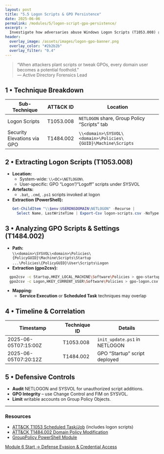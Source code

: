 ```yaml
---
layout: post
title: "5.5 Logon Scripts & GPO Persistence"
date: 2025-06-06
permalink: /modules/5/logon-script-gpo-persistence/
excerpt: >
  Investigate how adversaries abuse Windows Logon Scripts (T1053.008) and Group Policy Objects (T1484.002) for persistence—extract script files, GPO settings, and map findings to ATT&CK.
header:
  overlay_image: /assets/images/logon-gpo-banner.png
  overlay_color: "#2b2b2b"
  overlay_filter: "0.4"
---
```


> “When attackers plant scripts or tweak GPOs, every domain user becomes a potential foothold.”  
> — Active Directory Forensics Lead

## 1 • Technique Breakdown

| Sub-Technique                         | ATT&CK ID       | Location                                                    |
|---------------------------------------|-----------------|-------------------------------------------------------------|
| Logon Scripts                         | T1053.008       | `NETLOGON` share, Group Policy “Scripts” tab                |
| Security Elevations via GPO           | T1484.002       | `\\<domain>\SYSVOL\<domain>\Policies\{GUID}\Machine\Scripts` |

## 2 • Extracting Logon Scripts (T1053.008)

- **Location:**  
  - System-wide: `\\<DC>\NETLOGON\`  
  - User-specific: GPO “Logon”/“Logoff” scripts under SYSVOL  
- **Artefacts:**  
  - `.bat`, `.cmd`, `.ps1` scripts invoked at logon  
- **Extraction (PowerShell):**  
  ```powershell
  Get-ChildItem "\\$env:USERDNSDOMAIN\NETLOGON" -Recurse |
    Select Name, LastWriteTime | Export-Csv logon-scripts.csv -NoTypeInformation
  ```

## 3 • Analyzing GPO Scripts & Settings (T1484.002)

- **Path:**  
  `\\<domain>\SYSVOL\<domain>\Policies\{PolicyGUID}\Machine\Scripts\Startup`  
  `...\Policies\{PolicyGUID}\User\Scripts\Logon`  
- **Extraction (gpo2csv):**  
```bash
  gpo2csv -c Startup,HKEY_LOCAL_MACHINE\Software\Policies > gpo-startup.csv
  gpo2csv -c Logon,HKEY_CURRENT_USER\Software\Policies > gpo-logon.csv
```
- **Mapping:**  
  - **Service Execution** or **Scheduled Task** techniques may overlap

## 4 • Timeline & Correlation

| Timestamp              | Technique ID   | Details                          |
|------------------------|----------------|----------------------------------|
| 2025-06-05T07:15:00Z   | T1053.008      | `init_update.ps1` in NETLOGON    |
| 2025-06-05T07:20:12Z   | T1484.002      | GPO “Startup” script deployed    |

## 5 • Defensive Controls

- **Audit** NETLOGON and SYSVOL for unauthorized script additions.  
- **GPO Integrity** – use Change Control and FIM on SYSVOL.  
- **Limit** writable accounts on Group Policy Objects.

---

<div class="post-resources container">
  <h3>Resources</h3>
  <ul>
    <li><a href="https://attack.mitre.org/techniques/T1053/" target="_blank">ATT&CK T1053 Scheduled Task/Job</a> (includes logon scripts)</li>
    <li><a href="https://attack.mitre.org/techniques/T1484/002/" target="_blank">ATT&CK T1484.002 Domain Policy Modification</a></li>
    <li><a href="https://docs.microsoft.com/powershell/module/group_policy/" target="_blank">GroupPolicy PowerShell Module</a></li>
  </ul>
</div>

<a href="{{ site.baseurl }}/modules/6/defense-evasion-credential-access/" class="next-link">Module 6 Start → Defense Evasion & Credential Access</a>